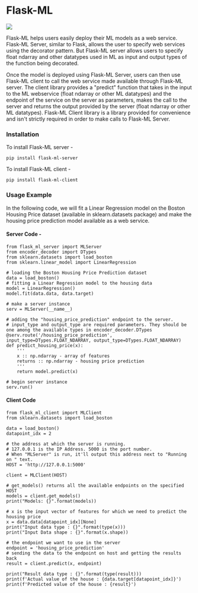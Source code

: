 # Flask-ML
![](https://img.shields.io/badge/license-MIT-blue.svg?style=flat-square)

Flask-ML helps users easily deploy their ML models as a web service. Flask-ML Server, similar to Flask, allows the user to specify web services using the decorator pattern. But Flask-ML server allows users to specify float ndarray and other datatypes used in ML as input and output types of the function being decorated. 

Once the model is deployed using Flask-ML Server, users can then use Flask-ML client to call the web service made available through Flask-ML server. The client library provides a "predict" function that takes in the input to the ML webservice (float ndarray or other ML datatypes) and the endpoint of the service on the server as parameters, makes the call to the server and returns the output provided by the server (float ndarray or other ML datatypes). Flask-ML Client library is a library provided for convenience and isn't strictly required in order to make calls to Flask-ML Server. 

### Installation

To install Flask-ML server -
```
pip install flask-ml-server
```

To install Flask-ML client - 
```
pip install flask-ml-client
```

### Usage Example

In the following code, we will fit a Linear Regression model on the Boston Housing Price dataset (available in sklearn.datasets package) and make the housing price prediction model available as a web service.

#### Server Code - 

```Python3
from flask_ml_server import MLServer
from encoder_decoder import DTypes
from sklearn.datasets import load_boston
from sklearn.linear_model import LinearRegression

# loading the Boston Housing Price Prediction dataset
data = load_boston()
# fitting a Linear Regression model to the housing data
model = LinearRegression()
model.fit(data.data, data.target)

# make a server instance
serv = MLServer(__name__)

# adding the "housing_price_prediction" endpoint to the server. 
# input_type and output_type are required parameters. They should be one among the available types in encoder_decoder.DTypes
@serv.route('/housing_price_prediction', input_type=DTypes.FLOAT_NDARRAY, output_type=DTypes.FLOAT_NDARRAY)
def predict_housing_price(x):
    '''
    x :: np.ndarray - array of features
    returns :: np.ndarray - housing price prediction
    '''
    return model.predict(x)

# begin server instance
serv.run()
```

#### Client Code
```Python3
from flask_ml_client import MLClient
from sklearn.datasets import load_boston

data = load_boston()
datapoint_idx = 2

# the address at which the server is running.
# 127.0.0.1 is the IP Address. 5000 is the port number. 
# When "MLServer" is run, it'll output this address next to "Running on " text.
HOST = 'http://127.0.0.1:5000'

client = MLClient(HOST)

# get_models() returns all the available endpoints on the specified HOST
models = client.get_models()
print("Models: {}".format(models))

# x is the input vector of features for which we need to predict the housing price
x = data.data[datapoint_idx][None]
print("Input data type : {}".format(type(x)))
print("Input Data shape : {}".format(x.shape))

# the endpoint we want to use in the server
endpoint = 'housing_price_prediction'
# sending the data to the endpoint on host and getting the results back
result = client.predict(x, endpoint)

print("Result data type : {}".format(type(result)))
print(f'Actual value of the house : {data.target[datapoint_idx]}')
print(f'Predicted value of the house : {result}')
```
